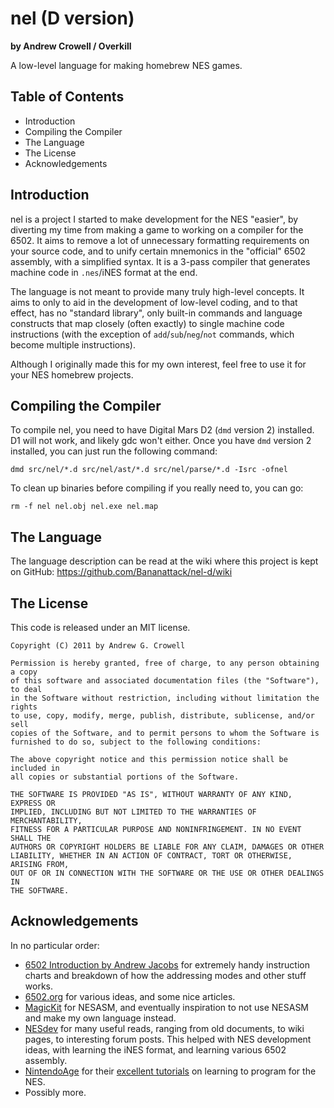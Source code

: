 
nel (D version)
===============
**by Andrew Crowell / Overkill**

A low-level language for making homebrew NES games.


Table of Contents
-----------------
* Introduction
* Compiling the Compiler
* The Language
* The License
* Acknowledgements


Introduction
------------

nel is a project I started to make development for the NES "easier", by diverting my time from making a game to working on a compiler for the 6502. It aims to remove a lot of unnecessary formatting requirements on your source code, and to unify certain mnemonics in the "official" 6502 assembly, with a simplified syntax. It is a 3-pass compiler that generates machine code in `.nes`/iNES format at the end.

The language is not meant to provide many truly high-level concepts. It aims to only to aid in the development of low-level coding, and to that effect, has no "standard library", only built-in commands and language constructs that map closely (often exactly) to single machine code instructions (with the exception of `add`/`sub`/`neg`/`not` commands, which become multiple instructions).

Although I originally made this for my own interest, feel free to use it for your NES homebrew projects.


Compiling the Compiler
----------------------

To compile nel, you need to have Digital Mars D2 (`dmd` version 2) installed. D1 will not work, and likely gdc won't either. Once you have `dmd` version 2 installed, you can just run the following command:

    dmd src/nel/*.d src/nel/ast/*.d src/nel/parse/*.d -Isrc -ofnel

To clean up binaries before compiling if you really need to, you can go:

    rm -f nel nel.obj nel.exe nel.map


The Language
------------

The language description can be read at the wiki where this project is kept on GitHub: https://github.com/Bananattack/nel-d/wiki

The License
-----------

This code is released under an MIT license.

    Copyright (C) 2011 by Andrew G. Crowell

    Permission is hereby granted, free of charge, to any person obtaining a copy
    of this software and associated documentation files (the "Software"), to deal
    in the Software without restriction, including without limitation the rights
    to use, copy, modify, merge, publish, distribute, sublicense, and/or sell
    copies of the Software, and to permit persons to whom the Software is
    furnished to do so, subject to the following conditions:
    
    The above copyright notice and this permission notice shall be included in
    all copies or substantial portions of the Software.
    
    THE SOFTWARE IS PROVIDED "AS IS", WITHOUT WARRANTY OF ANY KIND, EXPRESS OR
    IMPLIED, INCLUDING BUT NOT LIMITED TO THE WARRANTIES OF MERCHANTABILITY,
    FITNESS FOR A PARTICULAR PURPOSE AND NONINFRINGEMENT. IN NO EVENT SHALL THE
    AUTHORS OR COPYRIGHT HOLDERS BE LIABLE FOR ANY CLAIM, DAMAGES OR OTHER
    LIABILITY, WHETHER IN AN ACTION OF CONTRACT, TORT OR OTHERWISE, ARISING FROM,
    OUT OF OR IN CONNECTION WITH THE SOFTWARE OR THE USE OR OTHER DEALINGS IN
    THE SOFTWARE.

Acknowledgements
----------------

In no particular order:

* [6502 Introduction by Andrew Jacobs](http://www.obelisk.demon.co.uk/6502/) for extremely handy instruction charts and breakdown of how the addressing modes and other stuff works.
* [6502.org](http://www.6502.org/) for various ideas, and some nice articles.
* [MagicKit](http://www.magicengine.com/mkit/) for NESASM, and eventually inspiration to not use NESASM and make my own language instead.
* [NESdev](http://nesdev.parodius.com/) for many useful reads, ranging from old documents, to wiki pages, to interesting forum posts. This helped with NES development ideas, with learning the iNES format, and learning various 6502 assembly.
* [NintendoAge](http://www.nintendoage.com/) for their [excellent tutorials](http://nintendoage.com/faq/NA/nerdy_nights_out.html) on learning to program for the NES.
* Possibly more.